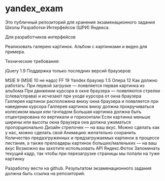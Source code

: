 yandex_exam
===========

Это публичный репозиторий для хранения экзаменационного задания Школы Разработки Интерфейсов (ШРИ) Яндекса.

Для разработчиков интерфейсов

Реализовать галерею картинок. Альбом с картинками и видео для примера.

Технические требования:

jQuery 1.9
Поддержка только последних версий браузеров:

MSIE 9 (MSIE 10 не надо)
FF 19
Yandex браузер 1.5
Опера 12
Как должно работать:
При первой загрузке — появляется первая картинка из альбома
При движении курсора в окне браузера — появляются стрелки (слева/справа) и исчезают при уходе курсора от окна браузера
Галлерея картинок расположена внизу окна браузера и появляется при наведении курсора
Галлерея картинок внизу должна прокручиваться колесиком мыши или тачпадом
Большая картинка должна быть отцентрирована по вертикали и горизонтали
Если картинка меньше ширины или высоты окна браузера она должна ужиматься пропорционально
Дизайн стрелочек — на ваш вкус. Можно сделать как у нас, можно сделать свой
Анимацию желательно сохранить
Количество предазгруженных и предзагружаемых картинок в процессе листания, а также прелоадеры картинок больших/маленьких — на ваш вкус
Возможно вы захотите использовать API Яндекс.Фоток
Запоминать текущий кадр, так чтобы при перезагрузке страницы мы попали на туже картинку
 

Разработку вести на github. Результатом экзаменационного задания должна быть ссылка на репозиторий.
